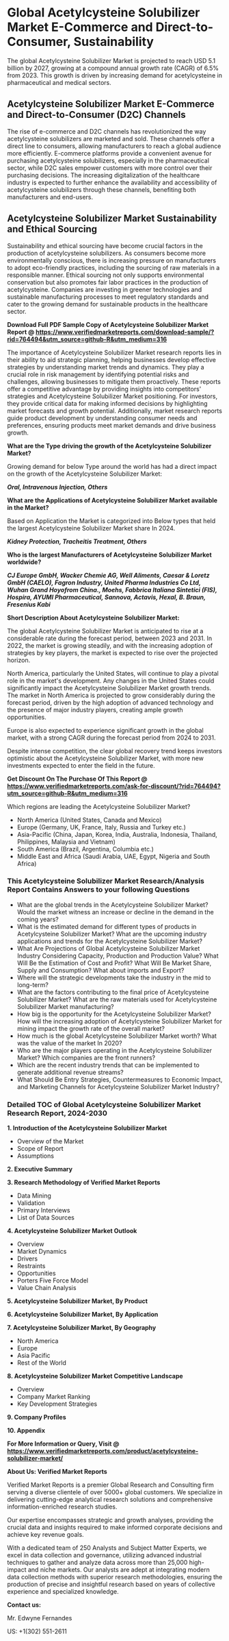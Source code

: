 <h1>Global Acetylcysteine Solubilizer Market E-Commerce and Direct-to-Consumer, Sustainability</h1><p class=""><p>The global Acetylcysteine Solubilizer Market is projected to reach USD 5.1 billion by 2027, growing at a compound annual growth rate (CAGR) of 6.5% from 2023. This growth is driven by increasing demand for acetylcysteine in pharmaceutical and medical sectors.</p><h2>Acetylcysteine Solubilizer Market E-Commerce and Direct-to-Consumer (D2C) Channels</h2><p>The rise of e-commerce and D2C channels has revolutionized the way acetylcysteine solubilizers are marketed and sold. These channels offer a direct line to consumers, allowing manufacturers to reach a global audience more efficiently. E-commerce platforms provide a convenient avenue for purchasing acetylcysteine solubilizers, especially in the pharmaceutical sector, while D2C sales empower customers with more control over their purchasing decisions. The increasing digitalization of the healthcare industry is expected to further enhance the availability and accessibility of acetylcysteine solubilizers through these channels, benefiting both manufacturers and end-users.</p><h2>Acetylcysteine Solubilizer Market Sustainability and Ethical Sourcing</h2><p>Sustainability and ethical sourcing have become crucial factors in the production of acetylcysteine solubilizers. As consumers become more environmentally conscious, there is increasing pressure on manufacturers to adopt eco-friendly practices, including the sourcing of raw materials in a responsible manner. Ethical sourcing not only supports environmental conservation but also promotes fair labor practices in the production of acetylcysteine. Companies are investing in greener technologies and sustainable manufacturing processes to meet regulatory standards and cater to the growing demand for sustainable products in the healthcare sector.</p></p><p class=""><strong>Download Full PDF Sample Copy of Acetylcysteine Solubilizer Market Report @ <a href="https://www.verifiedmarketreports.com/download-sample/?rid=764494&utm_source=github-R&utm_medium=316" target="_blank">https://www.verifiedmarketreports.com/download-sample/?rid=764494&utm_source=github-R&utm_medium=316</a></strong></p><p>The importance of&nbsp;Acetylcysteine Solubilizer Market research reports lies in their ability to aid strategic planning, helping businesses develop effective strategies by understanding market trends and dynamics. They play a crucial role in risk management by identifying potential risks and challenges, allowing businesses to mitigate them proactively. These reports offer a competitive advantage by providing insights into competitors' strategies and Acetylcysteine Solubilizer Market positioning. For investors, they provide critical data for making informed decisions by highlighting market forecasts and growth potential. Additionally, market research reports guide product development by understanding consumer needs and preferences, ensuring products meet market demands and drive business growth.</p><p><strong>What are the&nbsp;Type driving the growth of the Acetylcysteine Solubilizer Market?</strong></p><p id="" class="">Growing demand for below Type around the world has had a direct impact on the growth of the Acetylcysteine Solubilizer Market:</p><p class=""><em><strong>Oral, Intravenous Injection, Others</strong></em></p><p class=""><strong>What are the&nbsp;Applications&nbsp;of Acetylcysteine Solubilizer Market available in the Market?</strong></p><p id="" class="">Based on Application the Market is categorized into Below types that held the largest Acetylcysteine Solubilizer Market share In 2024.</p><p class=""><em><strong>Kidney Protection, Tracheitis Treatment, Others</strong></em></p><p class=""><strong>Who is the largest Manufacturers of Acetylcysteine Solubilizer Market worldwide?</strong></p><p><em><strong>CJ Europe GmbH, Wacker Chemie AG, Well Aliments, Caesar & Loretz GmbH (CAELO), Fagron Industry, United Pharma Industries Co Ltd, Wuhan Grand Hoyofrom China., Moehs, Fabbrica Italiana Sintetici (FIS), Hospira, AYUMI Pharmaceutical, Sannova, Actavis, Hexal, B. Braun, Fresenius Kabi</strong></em></p><p id="" class=""><strong>Short Description About Acetylcysteine Solubilizer Market:</strong></p><p>The global Acetylcysteine Solubilizer Market is anticipated to rise at a considerable rate during the forecast period, between 2023 and 2031. In 2022, the market is growing steadily, and with the increasing adoption of strategies by key players, the market is expected to rise over the projected horizon.</p><p>North America, particularly the United States, will continue to play a pivotal role in the market's development. Any changes in the United States could significantly impact the Acetylcysteine Solubilizer Market growth trends. The market in North America is projected to grow considerably during the forecast period, driven by the high adoption of advanced technology and the presence of major industry players, creating ample growth opportunities.</p><p>Europe is also expected to experience significant growth in the global market, with a strong CAGR during the forecast period from 2024 to 2031.</p><p>Despite intense competition, the clear global recovery trend keeps investors optimistic about the Acetylcysteine Solubilizer Market, with more new investments expected to enter the field in the future.</p><p id="" class=""><strong>Get Discount On The Purchase Of This Report @ <a href="https://www.verifiedmarketreports.com/ask-for-discount/?rid=764494?utm_source=github-R&utm_medium=316" target="_blank">https://www.verifiedmarketreports.com/ask-for-discount/?rid=764494?utm_source=github-R&utm_medium=316</a></strong></p><p class="">Which regions are leading the Acetylcysteine Solubilizer Market?</p><ul><li>North America (United States, Canada and Mexico)</li><li>Europe (Germany, UK, France, Italy, Russia and Turkey etc.)</li><li>Asia-Pacific (China, Japan, Korea, India, Australia, Indonesia, Thailand, Philippines, Malaysia and Vietnam)</li><li>South America (Brazil, Argentina, Columbia etc.)</li><li>Middle East and Africa (Saudi Arabia, UAE, Egypt, Nigeria and South Africa)</li></ul><h3 id="" class="">This Acetylcysteine Solubilizer Market Research/Analysis Report Contains Answers to your following Questions</h3><ul><li>What are the global trends in the Acetylcysteine Solubilizer Market? Would the market witness an increase or decline in the demand in the coming years?</li><li>What is the estimated demand for different types of products in Acetylcysteine Solubilizer Market? What are the upcoming industry applications and trends for the Acetylcysteine Solubilizer Market?</li><li>What Are Projections of Global Acetylcysteine Solubilizer Market Industry Considering Capacity, Production and Production Value? What Will Be the Estimation of Cost and Profit? What Will Be Market Share, Supply and Consumption? What about imports and Export?</li><li>Where will the strategic developments take the industry in the mid to long-term?</li><li>What are the factors contributing to the final price of Acetylcysteine Solubilizer Market? What are the raw materials used for Acetylcysteine Solubilizer Market manufacturing?</li><li>How big is the opportunity for the Acetylcysteine Solubilizer Market? How will the increasing adoption of Acetylcysteine Solubilizer Market for mining impact the growth rate of the overall market?</li><li>How much is the global Acetylcysteine Solubilizer Market worth? What was the value of the market In 2020?</li><li>Who are the major players operating in the Acetylcysteine Solubilizer Market? Which companies are the front runners?</li><li>Which are the recent industry trends that can be implemented to generate additional revenue streams?</li><li>What Should Be Entry Strategies, Countermeasures to Economic Impact, and Marketing Channels for Acetylcysteine Solubilizer Market Industry?</li></ul><h3 id="" class="">Detailed TOC of Global Acetylcysteine Solubilizer Market Research Report, 2024-2030</h3><p id="" class=""><strong>1. Introduction of the Acetylcysteine Solubilizer Market</strong></p><ul><li>Overview of the Market</li><li>Scope of Report</li><li>Assumptions</li></ul><p id="" class=""><strong>2. Executive Summary</strong></p><p id="" class=""><strong>3. Research Methodology of Verified Market Reports</strong></p><ul><li>Data Mining</li><li>Validation</li><li>Primary Interviews</li><li>List of Data Sources</li></ul><p id="" class=""><strong>4. Acetylcysteine Solubilizer Market Outlook</strong></p><ul><li>Overview</li><li>Market Dynamics</li><li>Drivers</li><li>Restraints</li><li>Opportunities</li><li>Porters Five Force Model</li><li>Value Chain Analysis</li></ul><p id="" class=""><strong>5. Acetylcysteine Solubilizer Market, By Product</strong></p><p id="" class=""><strong>6. Acetylcysteine Solubilizer Market, By Application</strong></p><p id="" class=""><strong>7. Acetylcysteine Solubilizer Market, By Geography</strong></p><ul><li>North America</li><li>Europe</li><li>Asia Pacific</li><li>Rest of the World</li></ul><p id="" class=""><strong>8. Acetylcysteine Solubilizer Market Competitive Landscape</strong></p><ul><li>Overview</li><li>Company Market Ranking</li><li>Key Development Strategies</li></ul><p id="" class=""><strong>9. Company Profiles</strong></p><p id="" class=""><strong>10. Appendix</strong></p><p id="" class=""><strong>For More Information or Query, Visit @ <a href="https://www.verifiedmarketreports.com/product/acetylcysteine-solubilizer-market/" target="_blank">https://www.verifiedmarketreports.com/product/acetylcysteine-solubilizer-market/</a></strong></p><p id="" class=""><strong>About Us: Verified Market Reports</strong></p><p id="" class="">Verified Market Reports is a premier Global Research and Consulting firm serving a diverse clientele of over 5000+ global customers. We specialize in delivering cutting-edge analytical research solutions and comprehensive information-enriched research studies.</p><p id="" class="">Our expertise encompasses strategic and growth analyses, providing the crucial data and insights required to make informed corporate decisions and achieve key revenue goals.</p><p id="" class="">With a dedicated team of 250 Analysts and Subject Matter Experts, we excel in data collection and governance, utilizing advanced industrial techniques to gather and analyze data across more than 25,000 high-impact and niche markets. Our analysts are adept at integrating modern data collection methods with superior research methodologies, ensuring the production of precise and insightful research based on years of collective experience and specialized knowledge.</p><p id="" class=""><strong>Contact us:</strong></p><p id="" class="">Mr. Edwyne Fernandes</p><p id="" class="">US: +1(302) 551-2611</p>